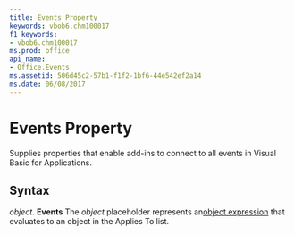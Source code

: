 ```yaml
---
title: Events Property
keywords: vbob6.chm100017
f1_keywords:
- vbob6.chm100017
ms.prod: office
api_name:
- Office.Events
ms.assetid: 506d45c2-57b1-f1f2-1bf6-44e542ef2a14
ms.date: 06/08/2017
---
```



# Events Property



Supplies properties that enable add-ins to connect to all events in Visual Basic for Applications.

## Syntax

_object_. **Events**
The  _object_ placeholder represents an[object expression](../../Glossary/vbe-glossary.md) that evaluates to an object in the Applies To list.

